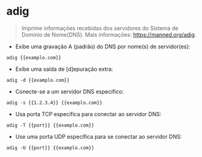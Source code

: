 # adig

> Imprime informações recebidas dos servidores do Sistema de Domínio de Nome(DNS).
> Mais informações: <https://manned.org/adig>.

- Exibe uma gravação A (padrão) do DNS por nome(s) de servidor(es):

`adig {{examplo.com}}`

- Exibe uma saída de [d]epuração extra:

`adig -d {{examplo.com}}`

- Conecte-se a um servidor DNS específico:

`adig -s {{1.2.3.4}} {{examplo.com}}`

- Usa porta TCP específica para conectar ao servidor DNS:

`adig -T {{port}} {{examplo.com}}`

- Use uma porta UDP específica para se conectar ao servidor DNS:

`adig -U {{port}} {{examplo.com}}`
